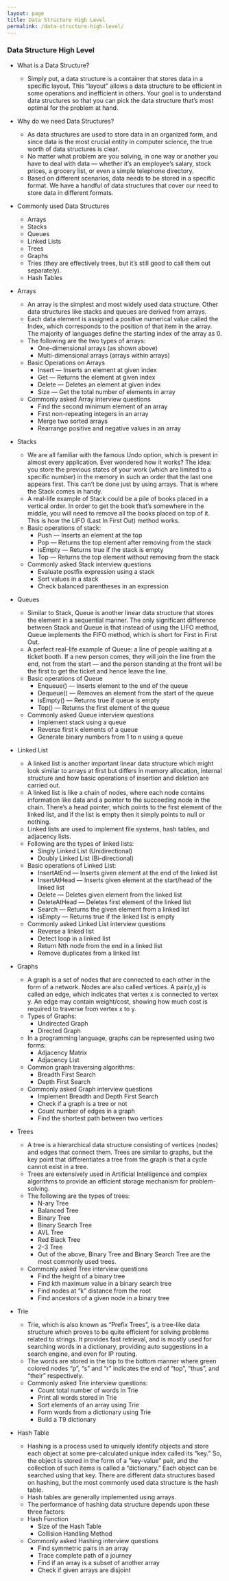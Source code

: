 ```yaml
---
layout: page
title: Data Structure High Level 
permalink: /data-structure-high-level/
---
```



### Data Structure High Level

- What is a Data Structure?
    - Simply put, a data structure is a container that stores data in a specific layout. This “layout” allows a data structure to be efficient in some operations and inefficient in others. Your goal is to understand data structures so that you can pick the data structure that’s most optimal for the problem at hand.

- Why do we need Data Structures?
    - As data structures are used to store data in an organized form, and since data is the most crucial entity in computer science, the true worth of data structures is clear.
    - No matter what problem are you solving, in one way or another you have to deal with data — whether it’s an employee’s salary, stock prices, a grocery list, or even a simple telephone directory.
    - Based on different scenarios, data needs to be stored in a specific format. We have a handful of data structures that cover our need to store data in different formats.

- Commonly used Data Structures
    - Arrays
    - Stacks
    - Queues
    - Linked Lists
    - Trees
    - Graphs
    - Tries (they are effectively trees, but it’s still good to call them out separately).
    - Hash Tables
- Arrays
    - An array is the simplest and most widely used data structure. Other data structures like stacks and queues are derived from arrays.
    - Each data element is assigned a positive numerical value called the Index, which corresponds to the position of that item in the array. The majority of languages define the starting index of the array as 0.
    - The following are the two types of arrays:
        - One-dimensional arrays (as shown above)
        - Multi-dimensional arrays (arrays within arrays)
    - Basic Operations on Arrays
        - Insert — Inserts an element at given index
        - Get — Returns the element at given index
        - Delete — Deletes an element at given index
        - Size — Get the total number of elements in array
    - Commonly asked Array interview questions
        - Find the second minimum element of an array
        - First non-repeating integers in an array
        - Merge two sorted arrays
        - Rearrange positive and negative values in an array
- Stacks
    - We are all familiar with the famous Undo option, which is present in almost every application. Ever wondered how it works? The idea: you store the previous states of your work (which are limited to a specific number) in the memory in such an order that the last one appears first. This can’t be done just by using arrays. That is where the Stack comes in handy.
    - A real-life example of Stack could be a pile of books placed in a vertical order. In order to get the book that’s somewhere in the middle, you will need to remove all the books placed on top of it. This is how the LIFO (Last In First Out) method works.
    - Basic operations of stack:
        - Push — Inserts an element at the top
        - Pop — Returns the top element after removing from the stack
        - isEmpty — Returns true if the stack is empty
        - Top — Returns the top element without removing from the stack
    - Commonly asked Stack interview questions
        - Evaluate postfix expression using a stack
        - Sort values in a stack
        - Check balanced parentheses in an expression
- Queues
    - Similar to Stack, Queue is another linear data structure that stores the element in a sequential manner. The only significant difference between Stack and Queue is that instead of using the LIFO method, Queue implements the FIFO method, which is short for First in First Out.
    - A perfect real-life example of Queue: a line of people waiting at a ticket booth. If a new person comes, they will join the line from the end, not from the start — and the person standing at the front will be the first to get the ticket and hence leave the line.
    - Basic operations of Queue
        - Enqueue() — Inserts element to the end of the queue
        - Dequeue() — Removes an element from the start of the queue
        - isEmpty() — Returns true if queue is empty
        - Top() — Returns the first element of the queue
    - Commonly asked Queue interview questions
        - Implement stack using a queue
        - Reverse first k elements of a queue
        - Generate binary numbers from 1 to n using a queue
- Linked List
    - A linked list is another important linear data structure which might look similar to arrays at first but differs in memory allocation, internal structure and how basic operations of insertion and deletion are carried out.
    - A linked list is like a chain of nodes, where each node contains information like data and a pointer to the succeeding node in the chain. There’s a head pointer, which points to the first element of the linked list, and if the list is empty then it simply points to null or nothing.
    - Linked lists are used to implement file systems, hash tables, and adjacency lists.
    - Following are the types of linked lists:
        - Singly Linked List (Unidirectional)
        - Doubly Linked List (Bi-directional)
    - Basic operations of Linked List:
        - InsertAtEnd — Inserts given element at the end of the linked list
        - InsertAtHead — Inserts given element at the start/head of the linked list
        - Delete — Deletes given element from the linked list
        - DeleteAtHead — Deletes first element of the linked list
        - Search — Returns the given element from a linked list
        - isEmpty — Returns true if the linked list is empty
    - Commonly asked Linked List interview questions
        - Reverse a linked list
        - Detect loop in a linked list
        - Return Nth node from the end in a linked list
        - Remove duplicates from a linked list
- Graphs
    - A graph is a set of nodes that are connected to each other in the form of a network. Nodes are also called vertices. A pair(x,y) is called an edge, which indicates that vertex x is connected to vertex y. An edge may contain weight/cost, showing how much cost is required to traverse from vertex x to y.
    - Types of Graphs:
        - Undirected Graph
        - Directed Graph
    - In a programming language, graphs can be represented using two forms:
        - Adjacency Matrix
        - Adjacency List
    - Common graph traversing algorithms:
        - Breadth First Search
        - Depth First Search
    - Commonly asked Graph interview questions
        - Implement Breadth and Depth First Search
        - Check if a graph is a tree or not
        - Count number of edges in a graph
        - Find the shortest path between two vertices
- Trees
    - A tree is a hierarchical data structure consisting of vertices (nodes) and edges that connect them. Trees are similar to graphs, but the key point that differentiates a tree from the graph is that a cycle cannot exist in a tree.
    - Trees are extensively used in Artificial Intelligence and complex algorithms to provide an efficient storage mechanism for problem-solving.
    - The following are the types of trees:
        - N-ary Tree
        - Balanced Tree
        - Binary Tree
        - Binary Search Tree
        - AVL Tree
        - Red Black Tree
        - 2–3 Tree
        - Out of the above, Binary Tree and Binary Search Tree are the most commonly used trees.
    - Commonly asked Tree interview questions
        - Find the height of a binary tree
        - Find kth maximum value in a binary search tree
        - Find nodes at “k” distance from the root
        - Find ancestors of a given node in a binary tree

- Trie
    - Trie, which is also known as “Prefix Trees”, is a tree-like data structure which proves to be quite efficient for solving problems related to strings. It provides fast retrieval, and is mostly used for searching words in a dictionary, providing auto suggestions in a search engine, and even for IP routing.
    - The words are stored in the top to the bottom manner where green colored nodes “p”, “s” and “r” indicates the end of “top”, “thus”, and “their” respectively.
    - Commonly asked Trie interview questions:
        - Count total number of words in Trie
        - Print all words stored in Trie
        - Sort elements of an array using Trie
        - Form words from a dictionary using Trie
        - Build a T9 dictionary
- Hash Table
    - Hashing is a process used to uniquely identify objects and store each object at some pre-calculated unique index called its “key.” So, the object is stored in the form of a “key-value” pair, and the collection of such items is called a “dictionary.” Each object can be searched using that key. There are different data structures based on hashing, but the most commonly used data structure is the hash table.
    - Hash tables are generally implemented using arrays.
    - The performance of hashing data structure depends upon these three factors:
    - Hash Function
        - Size of the Hash Table
        - Collision Handling Method
    - Commonly asked Hashing interview questions
        - Find symmetric pairs in an array
        - Trace complete path of a journey
        - Find if an array is a subset of another array
        - Check if given arrays are disjoint